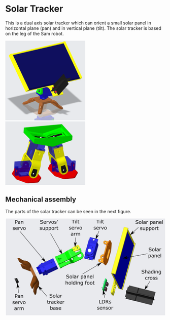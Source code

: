 # Solar Tracker
This is a dual axis solar tracker which can orient a small solar panel in horizontal plane (pan) and in vertical plane (tilt). 
The solar tracker is based on the leg of the Sam robot.

<img src=https://github.com/magape/SolarTracker/blob/1935c11b0477f71cbbabe97ca98d21a85bd9af2f/3D/img/solar_tracker_3D.png title="Solar tracker" width=50%>   <img src= https://github.com/magape/SolarTracker/blob/4e9680a6272867e0081966e3852bacfaa4263a70/3D/img/sam.png title="Sam" width=50%>

## Mechanical assembly
The parts of the solar tracker can be seen in the next figure.

<img src=https://github.com/magape/SolarTracker/blob/bdeee48374c2c4c5d911661432b44216edad3a6e/3D/img/solar_tracker_annotated_en.png title="Solar tracker parts" width=100%>

